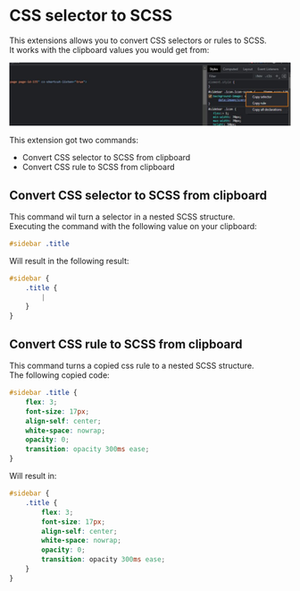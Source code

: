 # CSS selector to SCSS

This extensions allows you to convert CSS selectors or rules to SCSS.  
It works with the clipboard values you would get from:

![Copy rule or selector](images/copy-selector-or-rule-in-chrome.jpg)

This extension got two commands:
* Convert CSS selector to SCSS from clipboard
* Convert CSS rule to SCSS from clipboard

## Convert CSS selector to SCSS from clipboard
This command wil turn a selector in a nested SCSS structure.  
Executing the command with the following value on your clipboard:

```css
#sidebar .title
```

Will result in the following result:
```scss
#sidebar {
    .title {
        |
    }
}
```

## Convert CSS rule to SCSS from clipboard 
This command turns a copied css rule to a nested SCSS structure.  
The following copied code:

```css
#sidebar .title {
	flex: 3;
	font-size: 17px;
	align-self: center;
	white-space: nowrap;
	opacity: 0;
	transition: opacity 300ms ease;
}
```

Will result in:
```scss
#sidebar {
    .title {
        flex: 3;
        font-size: 17px;
        align-self: center;
        white-space: nowrap;
        opacity: 0;
        transition: opacity 300ms ease;
    }
}
```
